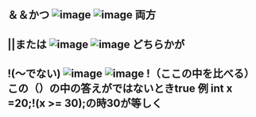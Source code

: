 **＆＆かつ**
![image](https://user-images.githubusercontent.com/112252165/188261582-8d878f5a-1413-4f69-ae62-63a21fe27f75.png)
![image](https://user-images.githubusercontent.com/112252165/188261585-fe333ec5-8c1c-4e62-80d2-f1caa70f775c.png)
両方
--------------------------------------------------------------------------------------------------------------------------------------------------------------------------
**||または**
![image](https://user-images.githubusercontent.com/112252165/188261735-cd11cb42-0549-4a09-ba5e-1a061f19c8c7.png)
![image](https://user-images.githubusercontent.com/112252165/188261740-366b6edd-95e4-4fa6-847a-9a3ab4fd9d48.png)
どちらかが
----------------------------------------------------------------------------------------------------------------------------------------------------------------------------------
**!(～でない)**
![image](https://user-images.githubusercontent.com/112252165/188261789-3aa2d787-36f0-4333-94b3-172645b51df6.png)
![image](https://user-images.githubusercontent.com/112252165/188261798-8a5c35f4-7527-4c66-8329-d96a20e91376.png)
!（ここの中を比べる）この（）の中の答えがではないときtrue 例 int x =20;!(x >= 30);の時30が等しく
-----------------------------------------------------------------------------------------------------------------------------------------------------------------------------
